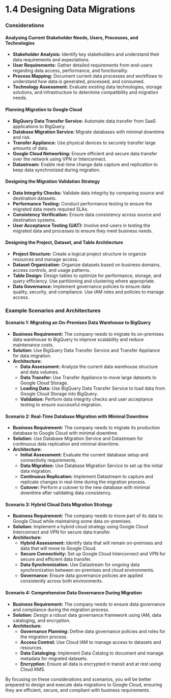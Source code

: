# 1.4 Designing Data Migrations

### Considerations

#### Analysing Current Stakeholder Needs, Users, Processes, and Technologies
- **Stakeholder Analysis:** Identify key stakeholders and understand their data requirements and expectations.
- **User Requirements:** Gather detailed requirements from end-users regarding data access, performance, and functionality.
- **Process Mapping:** Document current data processes and workflows to understand how data is generated, processed, and consumed.
- **Technology Assessment:** Evaluate existing data technologies, storage solutions, and infrastructure to determine compatibility and migration needs.

#### Planning Migration to Google Cloud
- **BigQuery Data Transfer Service:** Automate data transfer from SaaS applications to BigQuery.
- **Database Migration Service:** Migrate databases with minimal downtime and risk.
- **Transfer Appliance:** Use physical devices to securely transfer large amounts of data.
- **Google Cloud Networking:** Ensure efficient and secure data transfer over the network using VPN or Interconnect.
- **Datastream:** Enable real-time change data capture and replication to keep data synchronized during migration.

#### Designing the Migration Validation Strategy
- **Data Integrity Checks:** Validate data integrity by comparing source and destination datasets.
- **Performance Testing:** Conduct performance testing to ensure the migrated data meets required SLAs.
- **Consistency Verification:** Ensure data consistency across source and destination systems.
- **User Acceptance Testing (UAT):** Involve end-users in testing the migrated data and processes to ensure they meet business needs.

#### Designing the Project, Dataset, and Table Architecture
- **Project Structure:** Create a logical project structure to organize resources and manage access.
- **Dataset Organization:** Organize datasets based on business domains, access controls, and usage patterns.
- **Table Design:** Design tables to optimize for performance, storage, and query efficiency. Use partitioning and clustering where appropriate.
- **Data Governance:** Implement governance policies to ensure data quality, security, and compliance. Use IAM roles and policies to manage access.

### Example Scenarios and Architectures

#### Scenario 1: Migrating an On-Premises Data Warehouse to BigQuery
- **Business Requirement:** The company needs to migrate its on-premises data warehouse to BigQuery to improve scalability and reduce maintenance costs.
- **Solution:** Use BigQuery Data Transfer Service and Transfer Appliance for data migration.
- **Architecture:**
  - **Data Assessment:** Analyze the current data warehouse structure and data volumes.
  - **Data Transfer:** Use Transfer Appliance to move large datasets to Google Cloud Storage.
  - **Loading Data:** Use BigQuery Data Transfer Service to load data from Google Cloud Storage into BigQuery.
  - **Validation:** Perform data integrity checks and user acceptance testing to ensure successful migration.

#### Scenario 2: Real-Time Database Migration with Minimal Downtime
- **Business Requirement:** The company needs to migrate its production database to Google Cloud with minimal downtime.
- **Solution:** Use Database Migration Service and Datastream for continuous data replication and minimal downtime.
- **Architecture:**
  - **Initial Assessment:** Evaluate the current database setup and connectivity requirements.
  - **Data Migration:** Use Database Migration Service to set up the initial data migration.
  - **Continuous Replication:** Implement Datastream to capture and replicate changes in real-time during the migration process.
  - **Cutover:** Perform a cutover to the new database with minimal downtime after validating data consistency.

#### Scenario 3: Hybrid Cloud Data Migration Strategy
- **Business Requirement:** The company needs to move part of its data to Google Cloud while maintaining some data on-premises.
- **Solution:** Implement a hybrid cloud strategy using Google Cloud Interconnect and VPN for secure data transfer.
- **Architecture:**
  - **Hybrid Assessment:** Identify data that will remain on-premises and data that will move to Google Cloud.
  - **Secure Connectivity:** Set up Google Cloud Interconnect and VPN for secure and efficient data transfer.
  - **Data Synchronization:** Use Datastream for ongoing data synchronization between on-premises and cloud environments.
  - **Governance:** Ensure data governance policies are applied consistently across both environments.

#### Scenario 4: Comprehensive Data Governance During Migration
- **Business Requirement:** The company needs to ensure data governance and compliance during the migration process.
- **Solution:** Design a robust data governance framework using IAM, data cataloging, and encryption.
- **Architecture:**
  - **Governance Planning:** Define data governance policies and roles for the migration process.
  - **Access Control:** Use Cloud IAM to manage access to datasets and resources.
  - **Data Cataloging:** Implement Data Catalog to document and manage metadata for migrated datasets.
  - **Encryption:** Ensure all data is encrypted in transit and at rest using Cloud KMS.

By focusing on these considerations and scenarios, you will be better prepared to design and execute data migrations to Google Cloud, ensuring they are efficient, secure, and compliant with business requirements.
